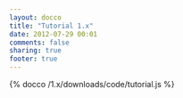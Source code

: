 ```yaml
---
layout: docco
title: "Tutorial 1.x"
date: 2012-07-29 00:01
comments: false
sharing: true
footer: true
---
```


{% docco /1.x/downloads/code/tutorial.js %}
